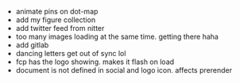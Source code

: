 -   animate pins on dot-map
-   add my figure collection
-   add twitter feed from nitter
-   too many images loading at the same time. getting there haha
-   add gitlab
-   dancing letters get out of sync lol
-   fcp has the logo showing. makes it flash on load
-   document is not defined in social and logo icon. affects prerender
